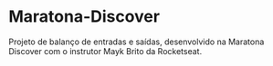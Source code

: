 # Maratona-Discover
Projeto de balanço de entradas e saídas, desenvolvido na Maratona Discover com o instrutor Mayk Brito da Rocketseat. 

